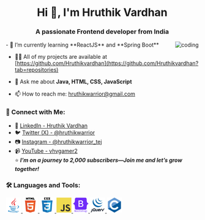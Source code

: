 <h1 align="center">Hi 👋, I'm Hruthik Vardhan</h1>
<h3 align="center">A passionate Frontend developer from India</h3>
<img align="right" src="https://i.giphy.com/RbDKaczqWovIugyJmW.webp" alt="coding">
- 🌱 I’m currently learning **ReactJS** and **Spring Boot**

- 👨‍💻 All of my projects are available at [https://github.com/Hruthikvardhan](https://github.com/Hruthikvardhan?tab=repositories)

- 💬 Ask me about **Java, HTML, CSS, JavaScript**

- 📫 How to reach me: [hruthikwarrior@gmail.com](mailto:hruthikwarrior@gmail.com)

<h3 align="left">🔗 Connect with Me:</h3>

- 💼 [LinkedIn - Hruthik Vardhan](https://www.linkedin.com/in/hruthik-vardhan/)<br>
- 🐦 [Twitter (X) - @hruthikwarrior](https://x.com/hruthikwarrior)<br>
- 📷 [Instagram - @hruthikwarrior_tej](https://www.instagram.com/hruthikwarrior_tej/)<br>
- 📹 [YouTube - vhvgamer2](https://www.youtube.com/@vhvgamer2)<br>
⭐️ **_I’m on a journey to 2,000 subscribers—Join me and let’s grow together!_**

<h3 align="left">🛠️ Languages and Tools:</h3>
<p align="left">
  <a href="https://www.java.com/" target="_blank" rel="noreferrer">
    <img src="https://raw.githubusercontent.com/devicons/devicon/master/icons/java/java-original.svg" alt="java" width="40" height="40"/>
  </a>
  <a href="https://www.w3schools.com/html/" target="_blank" rel="noreferrer">
    <img src="https://raw.githubusercontent.com/devicons/devicon/master/icons/html5/html5-original-wordmark.svg" alt="html5" width="40" height="40"/>
  </a>
  <a href="https://www.w3schools.com/css/" target="_blank" rel="noreferrer">
    <img src="https://raw.githubusercontent.com/devicons/devicon/master/icons/css3/css3-original-wordmark.svg" alt="css3" width="40" height="40"/>
  </a>
  <a href="https://developer.mozilla.org/en-US/docs/Web/JavaScript" target="_blank" rel="noreferrer">
    <img src="https://raw.githubusercontent.com/devicons/devicon/master/icons/javascript/javascript-original.svg" alt="javascript" width="40" height="40"/>
  </a>
  <a href="https://getbootstrap.com/" target="_blank" rel="noreferrer">
    <img src="https://raw.githubusercontent.com/devicons/devicon/master/icons/bootstrap/bootstrap-plain-wordmark.svg" alt="bootstrap" width="40" height="40"/>
  </a>
  <a href="https://jquery.com/" target="_blank" rel="noreferrer">
    <img src="https://raw.githubusercontent.com/devicons/devicon/master/icons/jquery/jquery-original-wordmark.svg" alt="jquery" width="40" height="40"/>
  </a>
  <a href="https://www.cprogramming.com/" target="_blank" rel="noreferrer">
    <img src="https://raw.githubusercontent.com/devicons/devicon/master/icons/c/c-original.svg" alt="c" width="40" height="40"/>
  </a>
</p>
